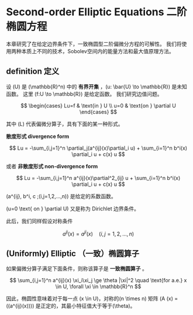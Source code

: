 # Second-order Elliptic Equations 二阶椭圆方程


本章研究了在给定边界条件下，一致椭圆型二阶偏微分方程的可解性。
我们将使用两种本质上不同的技术，Sobolev空间内的能量方法和最大值原理方法。



## definition 定义

设 \(U\) 是 \(\mathbb{R}^n\) 中的 **有界开集** ，\(u: \bar{U} \to \mathbb{R}\) 是未知函数。
这里 \(f:U \to \mathbb{R}\) 是给定函数。
我们研究边值问题。

$$ \begin{cases}
    Lu=f & \text{in } U \\
    u=0 & \text{on } \partial U
\end{cases} $$

其中 \(L\) 代表偏微分算子，具有下面的某一种形式。

**散度形式 divergence form**

$$ Lu = -\sum_{i,j=1}^n \partial_j(a^{ij}(x)\partial_i u) + \sum_{i=1}^n b^i(x) \partial_i u + c(x) u $$

或者 **非散度形式 non-divergence form**

$$ Lu = -\sum_{i,j=1}^n a^{ij}(x)\partial^2_{ij} u + \sum_{i=1}^n b^i(x) \partial_i u + c(x) u $$

\(a^{ij}, b^i, c \;(i,j=1,2,...,n)\) 是给定的系数函数。

\(u=0 \text{  on } \partial U\) 又是称为 Dirichlet 边界条件。

此后，我们同样假设对称条件

$$ a^{ij}(x) = a^{ji}(x) \quad (i,j=1,2,...,n) $$

## (Uniformly) Elliptic （一致）椭圆算子

如果偏微分算子满足下面条件，则称该算子是 **一致椭圆算子** 。

$$ \sum_{i,j=1}^n a^{ij}(x) \xi_i\xi_j \ge \theta |\xi|^2 \quad \text{for a.e.} x \in U, \forall \xi \in \mathbb{R}^n $$

因此，椭圆性意味着对于每一点 \(x \in U\)，对称的\(n \times n\) 矩阵 \(A (x) = ((a^{ij}(x)))\) 是正定的，其最小特征值大于等于\(\theta\)。

